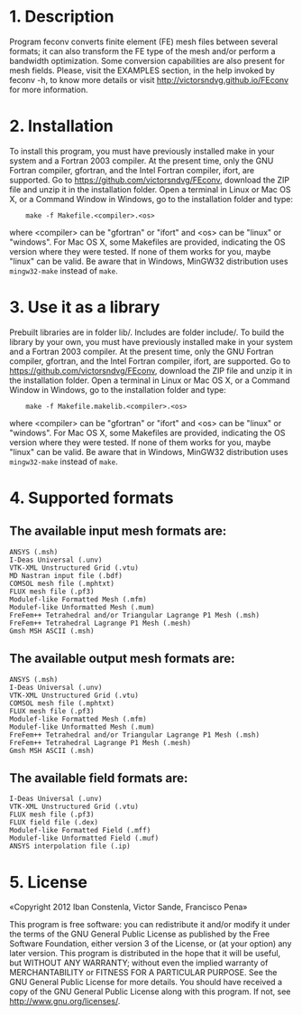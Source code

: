 # 1. Description

Program feconv converts finite element (FE) mesh files between several formats; it can also transform the FE type of the mesh and/or perform a bandwidth optimization. Some conversion capabilities are also present for mesh fields. Please, visit the EXAMPLES section, in the help invoked by feconv -h, to know more details or visit <a href="http://victorsndvg.github.io/FEconv/">http://victorsndvg.github.io/FEconv</a> for more information.

# 2. Installation

To install this program, you must have previously installed make in your system and a Fortran 2003 compiler. At the present time, only the GNU Fortran compiler, gfortran, and the Intel Fortran compiler, ifort, are supported.
Go to https://github.com/victorsndvg/FEconv, download the ZIP file and unzip it in the installation folder.
Open a terminal in Linux or Mac OS X, or a Command Window in Windows, go to the installation folder and type:

        make -f Makefile.<compiler>.<os>

where \<compiler\> can be "gfortran" or "ifort" and \<os\> can be "linux" or "windows". For Mac OS X, some Makefiles are provided, indicating the OS version where they were tested. If none of them works for you, maybe "linux" can be valid. Be aware that in Windows, MinGW32 distribution uses `mingw32-make` instead of `make`.

# 3. Use it as a library

Prebuilt libraries are in folder lib/. Includes are folder include/. To build the library by your own, you must have previously installed make in your system and a Fortran 2003 compiler. At the present time, only the GNU Fortran compiler, gfortran, and the Intel Fortran compiler, ifort, are supported.
Go to https://github.com/victorsndvg/FEconv, download the ZIP file and unzip it in the installation folder.
Open a terminal in Linux or Mac OS X, or a Command Window in Windows, go to the installation folder and type:

        make -f Makefile.makelib.<compiler>.<os>

where \<compiler\> can be "gfortran" or "ifort" and \<os\> can be "linux" or "windows". For Mac OS X, some Makefiles are provided, indicating the OS version where they were tested. If none of them works for you, maybe "linux" can be valid. Be aware that in Windows, MinGW32 distribution uses `mingw32-make` instead of `make`.

# 4. Supported formats
## The available input mesh formats are:

    ANSYS (.msh)
    I-Deas Universal (.unv)
    VTK-XML Unstructured Grid (.vtu)
    MD Nastran input file (.bdf)
    COMSOL mesh file (.mphtxt)
    FLUX mesh file (.pf3)
    Modulef-like Formatted Mesh (.mfm)
    Modulef-like Unformatted Mesh (.mum)
    FreFem++ Tetrahedral and/or Triangular Lagrange P1 Mesh (.msh)
    FreFem++ Tetrahedral Lagrange P1 Mesh (.mesh)
    Gmsh MSH ASCII (.msh)

## The available output mesh formats are:

    ANSYS (.msh)
    I-Deas Universal (.unv)
    VTK-XML Unstructured Grid (.vtu)
    COMSOL mesh file (.mphtxt)
    FLUX mesh file (.pf3)
    Modulef-like Formatted Mesh (.mfm)
    Modulef-like Unformatted Mesh (.mum)
    FreFem++ Tetrahedral and/or Triangular Lagrange P1 Mesh (.msh)
    FreFem++ Tetrahedral Lagrange P1 Mesh (.mesh)
    Gmsh MSH ASCII (.msh)

## The available field formats are:

    I-Deas Universal (.unv)
    VTK-XML Unstructured Grid (.vtu)
    FLUX mesh file (.pf3)
    FLUX field file (.dex)
    Modulef-like Formatted Field (.mff)
    Modulef-like Unformatted Field (.muf)
    ANSYS interpolation file (.ip)

# 5. License

«Copyright 2012 Iban Constenla, Victor Sande, Francisco Pena»

This program is free software: you can redistribute it and/or modify it under the terms of the GNU General Public License as published by the Free Software Foundation, either version 3 of the License, or (at your option) any later version.
This program is distributed in the hope that it will be useful, but WITHOUT ANY WARRANTY; without even the implied warranty of MERCHANTABILITY or FITNESS FOR A PARTICULAR PURPOSE. See the GNU General Public License for more details.
You should have received a copy of the GNU General Public License along with this program. If not, see http://www.gnu.org/licenses/.

